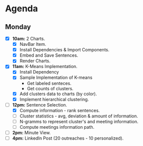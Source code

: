 # Agenda


## Monday

* [X] **10am:** 2 Charts. 
    * [X] NavBar Item.
    * [X] Install Dependencies & Import Components.
    * [X] Embed and Save Sentences.
    * [X] Render Charts.

* [X] **11am:** K-Means Implementation.
    * [X] Install Dependency
    * [X] Sample Implementation of K-means
        * Get labeled senteces.
        * Get counts of clusters.
    * [X] Add clusters data to charts (by color).
    * [X] Implement hierarchical clustering.

* [ ] **12pm:** Sentence Selection.
    * [X] Compute information - rank sentences.
    * [ ] Cluster statistics - avg, deviation & amount of information. 
    * [ ] N-gramms to represent cluster's and meeting information.
    * [ ] Compute meetings information path.

* [ ] **2pm:** Minute View.
* [ ] **4pm:** LinkedIn Post (20 outreaches - 10 personalized).

